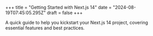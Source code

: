 +++
title = "Getting Started with Next.js 14"
date = "2024-08-19T07:45:05.295Z"
draft = false
+++

  A quick guide to help you kickstart your Next.js 14 project, covering essential features and best practices.
        